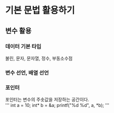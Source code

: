 # 기본 문법 활용하기
## 변수 활용
### 데이터 기본 타입
불린, 문자, 문자열, 정수, 부동소수점

### 변수 선언, 배열 선언

### 포인터
포인터는 변수의 주솟값을 저장하는 공간이다.   
'''
int a = 10;
int* b = &a;
printf("%d %d", a, *b);
'''

